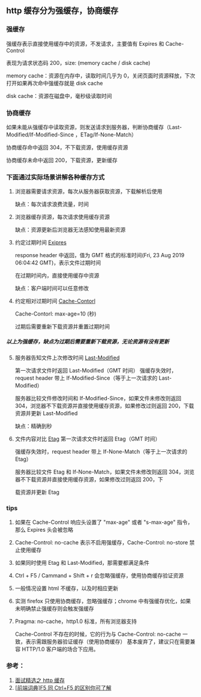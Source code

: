 ## http 缓存分为强缓存，协商缓存

### 强缓存

强缓存表示直接使用缓存中的资源，不发请求，主要值有 Expires 和 Cache-Control

表现为请求状态码 200，size: (memory cache / disk cache)

memory cache：资源在内存中，读取时间几乎为 0，关闭页面时资源释放，下次打开如果再次命中强缓存就是 disk cache

disk cache：资源在磁盘中，毫秒级读取时间

### 协商缓存

如果未能从强缓存中读取资源，则发送请求到服务器，判断协商缓存（Last-Modified/If-Modified-Since ，ETag/If-None-Match）

协商缓存命中返回 304，不下载资源，使用缓存资源

协商缓存未命中返回 200，下载资源，更新缓存

### 下面通过实际场景讲解各种缓存方式

1. 浏览器需要请求资源，每次从服务器获取资源，下载解析后使用

   缺点：每次请求浪费流量，时间

2. 浏览器缓存资源，每次请求使用缓存资源

   缺点：资源更新后浏览器无法感知使用最新资源

3. 约定过期时间 [Exipres](https://developer.mozilla.org/zh-CN/docs/Web/HTTP/Headers/Expires)

   response header 中返回，值为 GMT 格式的标准时间(Fri, 23 Aug 2019 06:04:42 GMT)，表示文件过期时间

   在过期时间内，直接使用缓存中资源

   缺点：客户端时间可以任意修改

4. 约定相对过期时间 [Cache-Contorl](https://developer.mozilla.org/zh-CN/docs/Web/HTTP/Headers/Cache-Control)

   Cache-Contorl: max-age=10 (秒)

   过期后需要重新下载资源并重置过期时间

##### 以上为强缓存，缺点为过期后需要重新下载资源，无论资源有没有更新

5.  服务器告知文件上次修改时间 [Last-Modified](https://developer.mozilla.org/zh-CN/docs/Web/HTTP/Headers/Last-Modified)

    第一次请求文件时返回 Last-Modified（GMT 时间）
    强缓存失效时，request header 带上 If-Modified-Since（等于上一次请求的 Last-Modified）

    服务器比较文件修改时间和 If-Modified-Since，如果文件未修改则返回 304，浏览器不下载资源并直接使用缓存资源，如果修改过则返回 200，下载资源并更新 Last-Modified

    缺点：精确到秒

6.  文件内容对比 [Etag](https://developer.mozilla.org/zh-CN/docs/Web/HTTP/Headers/ETag)
    第一次请求文件时返回 Etag（GMT 时间）

    强缓存失效时，request header 带上 If-None-Match（等于上一次请求的 Etag）

    服务器比较文件 Etag 和 If-None-Match，如果文件未修改则返回 304，浏览器不下载资源并直接使用缓存资源，如果修改过则返回 200，下

    载资源并更新 Etag

### tips

1. 如果在 Cache-Control 响应头设置了 "max-age" 或者 "s-max-age" 指令，那么 Expires 头会被忽略
2. Cache-Control: no-cache 表示不启用强缓存，Cache-Control: no-store 禁止使用缓存
3. 如果同时使用 Etag 和 Last-Modified，那需要都满足条件
4. Ctrl + F5 / Cammand + Shift + r 会忽略强缓存，使用协商缓存验证资源
5. 一般情况设置 html 不缓存，以及时相应更新
6. 实测 firefox 只使用协商缓存，忽略强缓存；chrome 中有强缓存优化，如果未明确禁止强缓存则会触发强缓存
7. Pragma: no-cache，http1.0 标准，所有浏览器支持

   Cache-Control 不存在的时候，它的行为与 Cache-Control: no-cache 一致，表示需跟服务器验证缓存（使用协商缓存）
   基本废弃了，建议只在需要兼容 HTTP/1.0 客户端的场合下应用。

### 参考：

1. [面试精选之 http 缓存](https://juejin.im/post/5b3c87386fb9a04f9a5cb037)
2. [[前端词典]F5 同 Ctrl+F5 的区别你可了解](https://juejin.im/post/5c7d2d80518825408d6fe2aa)

